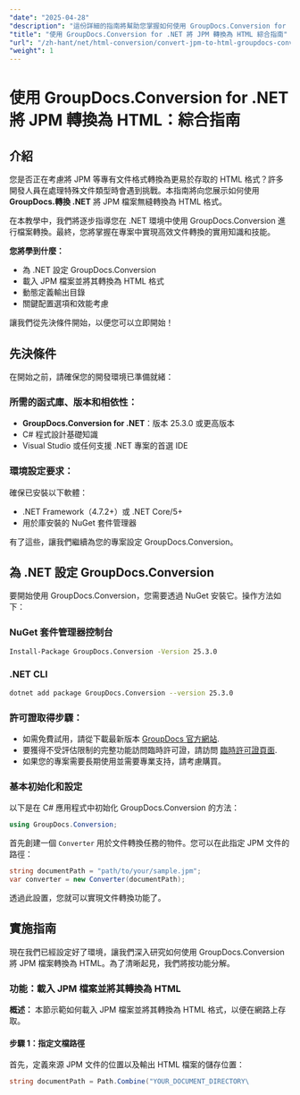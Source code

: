 ```yaml
---
"date": "2025-04-28"
"description": "這份詳細的指南將幫助您掌握如何使用 GroupDocs.Conversion for .NET 將 JPM 檔案轉換為 HTML。學習設定、實現和效能優化。"
"title": "使用 GroupDocs.Conversion for .NET 將 JPM 轉換為 HTML 綜合指南"
"url": "/zh-hant/net/html-conversion/convert-jpm-to-html-groupdocs-conversion-dotnet/"
"weight": 1
---
```


# 使用 GroupDocs.Conversion for .NET 將 JPM 轉換為 HTML：綜合指南

## 介紹

您是否正在考慮將 JPM 等專有文件格式轉換為更易於存取的 HTML 格式？許多開發人員在處理特殊文件類型時會遇到挑戰。本指南將向您展示如何使用 **GroupDocs.轉換 .NET** 將 JPM 檔案無縫轉換為 HTML 格式。

在本教學中，我們將逐步指導您在 .NET 環境中使用 GroupDocs.Conversion 進行檔案轉換。最終，您將掌握在專案中實現高效文件轉換的實用知識和技能。 

**您將學到什麼：**
- 為 .NET 設定 GroupDocs.Conversion
- 載入 JPM 檔案並將其轉換為 HTML 格式
- 動態定義輸出目錄
- 關鍵配置選項和效能考慮

讓我們從先決條件開始，以便您可以立即開始！

## 先決條件

在開始之前，請確保您的開發環境已準備就緒：

### 所需的函式庫、版本和相依性：
- **GroupDocs.Conversion for .NET**：版本 25.3.0 或更高版本
- C# 程式設計基礎知識
- Visual Studio 或任何支援 .NET 專案的首選 IDE

### 環境設定要求：
確保已安裝以下軟體：
- .NET Framework（4.7.2+）或 .NET Core/5+
- 用於庫安裝的 NuGet 套件管理器

有了這些，讓我們繼續為您的專案設定 GroupDocs.Conversion。

## 為 .NET 設定 GroupDocs.Conversion

要開始使用 GroupDocs.Conversion，您需要透過 NuGet 安裝它。操作方法如下：

### **NuGet 套件管理器控制台**
```bash
Install-Package GroupDocs.Conversion -Version 25.3.0
```

### **.NET CLI**
```bash
dotnet add package GroupDocs.Conversion --version 25.3.0
```

### 許可證取得步驟：
- 如需免費試用，請從下載最新版本 [GroupDocs 官方網站](https://releases。groupdocs.com/conversion/net/).
- 要獲得不受評估限制的完整功能訪問臨時許可證，請訪問 [臨時許可證頁面](https://purchase。groupdocs.com/temporary-license/).
- 如果您的專案需要長期使用並需要專業支持，請考慮購買。

### 基本初始化和設定
以下是在 C# 應用程式中初始化 GroupDocs.Conversion 的方法：

```csharp
using GroupDocs.Conversion;
```

首先創建一個 `Converter` 用於文件轉換任務的物件。您可以在此指定 JPM 文件的路徑：

```csharp
string documentPath = "path/to/your/sample.jpm";
var converter = new Converter(documentPath);
```

透過此設置，您就可以實現文件轉換功能了。

## 實施指南

現在我們已經設定好了環境，讓我們深入研究如何使用 GroupDocs.Conversion 將 JPM 檔案轉換為 HTML。為了清晰起見，我們將按功能分解。

### 功能：載入 JPM 檔案並將其轉換為 HTML

**概述：**
本節示範如何載入 JPM 檔案並將其轉換為 HTML 格式，以便在網路上存取。

#### 步驟 1：指定文檔路徑
首先，定義來源 JPM 文件的位置以及輸出 HTML 檔案的儲存位置：

```csharp
string documentPath = Path.Combine("YOUR_DOCUMENT_DIRECTORY\
